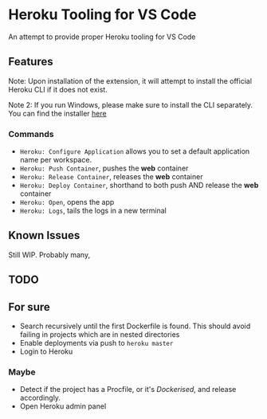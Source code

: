 # Heroku Tooling for VS Code

An attempt to provide proper Heroku tooling for VS Code

## Features

Note: Upon installation of the extension, it will attempt to install the
official Heroku CLI if it does not exist.

Note 2: If you run Windows, please make sure to install the CLI separately.
You can find the installer
[here](https://devcenter.heroku.com/articles/heroku-cli#download-and-install)

### Commands

- `Heroku: Configure Application` allows you to set a default application name per workspace.
- `Heroku: Push Container`, pushes the **web** container
- `Heroku: Release Container`, releases the **web** container
- `Heroku: Deploy Container`, shorthand to both push AND release the **web** container
- `Heroku: Open`, opens the app
- `Heroku: Logs`, tails the logs in a new terminal

## Known Issues

Still WIP. Probably many,

## TODO

## For sure

- Search recursively until the first Dockerfile is found. This should avoid
  failing in projects which are in nested directories
- Enable deployments via push to `heroku master`
- Login to Heroku

### Maybe

- Detect if the project has a Procfile, or it's _Dockerised_, and release accordingly.
- Open Heroku admin panel
